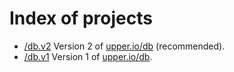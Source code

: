 # Index of projects

* [/db.v2](/db.v2) Version 2 of [upper.io/db](/db.v2) (recommended).
* [/db.v1](/db.v1) Version 1 of [upper.io/db](/db.v1).

